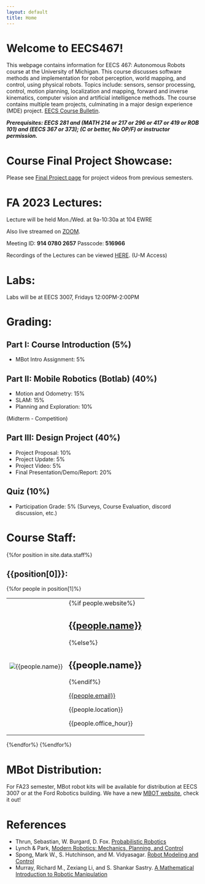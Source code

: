 ```yaml
---
layout: default
title: Home
---
```


# Welcome to EECS467!
This webpage contains information for EECS 467: Autonomous Robots course at the University of Michigan.
This course discusses software methods and implementation for robot perception, world mapping, and control, using physical robots. Topics include: sensors, sensor processing, control, motion planning, localization and mapping, forward and inverse kinematics, computer vision and artificial intelligence methods. The course contains multiple team projects, culminating in a major design experience (MDE) project.  [EECS Course Bulletin](https://bulletin.engin.umich.edu/courses/eecs/).

***Prerequisites: EECS 281 and (MATH 214 or 217 or 296 or 417 or 419 or ROB 101) and (EECS 367 or 373); (C or better, No OP/F) or instructor permission.*** 


# Course Final Project Showcase:
Please see [Final Project page](https://um-eecs467.github.io//projects/) for project videos from previous semesters.

# FA 2023 Lectures:
Lecture will be held Mon./Wed. at 9a-10:30a at 104 EWRE

Also live streamed on [ZOOM](https://umich.zoom.us/j/91407802657?pwd=NVVNUk91Y0R5MDlpQUk4S1I2SWRndz09Links).

Meeting ID: **914 0780 2657**
Passcode: **516966**

Recordings of the Lectures can be viewed [HERE](https://leccap.engin.umich.edu/leccap/site/h9nsbemo6753uaqzmz7Links). (U-M Access)

# Labs:

Labs will be at EECS 3007, Fridays 12:00PM-2:00PM

# Grading:

## Part I:  Course Introduction (5%)
- MBot Intro Assignment: 5%
 
## Part II: Mobile Robotics (Botlab) (40%)
- Motion and Odometry: 15%
- SLAM: 15%
- Planning and Exploration: 10%

(Midterm - Competition)

## Part III: Design Project (40%)
- Project Proposal: 10%
- Project Update: 5%
- Project Video: 5%
- Final Presentation/Demo/Report: 20%
 
## Quiz (10%)
- Participation Grade: 5%
(Surveys, Course Evaluation, discord discussion, etc.)


# Course Staff:
{%for position in site.data.staff%}
## {{position[0]}}:
{%for people in position[1]%}
<table class="staff">
<tr>
<td><img class="staff" src="{{people.image}}" alt={{people.name}} ></td>
<td>
    {%if people.website%}
    <h2><a href="{{people.website}}">{{people.name}}</a></h2>
    {%else%}
    <h2>{{people.name}}</h2>
    {%endif%}
    <p><a href="mailto:{{people.email}}">{{people.email}}</a></p>
    <p>{{people.location}}</p>
    <p>{{people.office_hour}}</p>
</td>
</tr>
</table>
{%endfor%}
{%endfor%}


# MBot Distribution:
For FA23 semester, MBot robot kits will be available for distribution at EECS 3007 or at the Ford Robotics building.
We have a new [MBOT website](https://mbot.robotics.umich.edu/), check it out!



# References
- Thrun, Sebastian, W. Burgard, D. Fox. [Probabilistic Robotics](http://www.probabilistic-robotics.org/)
- Lynch & Park, [Modern Robotics: Mechanics, Planning, and Control](https://hades.mech.northwestern.edu/index.php/Modern_Robotics)
- Spong, Mark W., S. Hutchinson, and M. Vidyasagar. [Robot Modeling and Control](https://www.wiley.com/en-us/Robot+Modeling+and+Control%2C+2nd+Edition-p-9781119524045)
- Murray, Richard M., Zexiang Li, and S. Shankar Sastry. [A Mathematical Introduction to Robotic Manipulation](https://www.taylorfrancis.com/books/mono/10.1201/9781315136370/mathematical-introduction-robotic-manipulation-richard-murray-zexiang-li-shankar-sastry)
